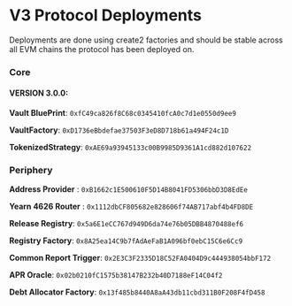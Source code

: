 # V3 Protocol Deployments

Deployments are done using create2 factories and should be stable across all EVM chains the protocol has been deployed on.


### Core
#### VERSION 3.0.0:
**Vault BluePrint**: `0xfC49ca826f8C68c0345410fcA0c7d1e0550d9ee9`

**VaultFactory**: `0xD1736eBbdefae37503F3eD8D718b61a494F24c1D`

**TokenizedStrategy**: `0xAE69a93945133c00B9985D9361A1cd882d107622`



### Periphery
**Address Provider** : `0xB1662c1E500610F5D14B8041FD5306bbD3D8EdEe`

**Yearn 4626 Router** : `0x1112dbCF805682e828606f74AB717abf4b4FD8DE`

**Release Registry**: `0x5a6E1eCC767d949D6da74e76b05DBB4870488ef6`

**Registry Factory**: `0x8A25ea14C9b7fAdAeFaB1A096bf0ebC15C6e6Cc9`

**Common Report Trigger**: `0x2E3C3F2335D18C52FA0404D9c444938054bbF172`

**APR Oracle**: `0x02b0210fC1575b38147B232b40D7188eF14C04f2`

**Debt Allocator Factory**: `0x13f485b8440A8aA43db11cbd311B0F208F4fD458`

